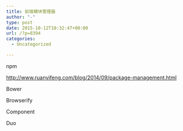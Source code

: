 ```yaml
---
title: 前端模块管理器
author: "-"
type: post
date: 2015-10-12T10:32:47+00:00
url: /?p=8394
categories:
  - Uncategorized

---
```

npm

http://www.ruanyifeng.com/blog/2014/09/package-management.html

Bower

Browserify

Component

Duo
